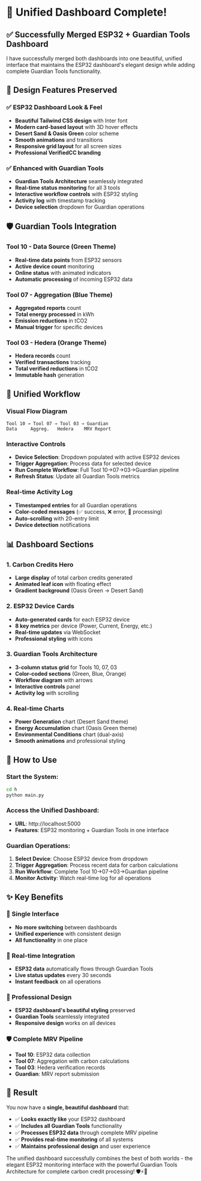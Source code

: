 # 🎉 Unified Dashboard Complete!

## ✅ Successfully Merged ESP32 + Guardian Tools Dashboard

I have successfully merged both dashboards into one beautiful, unified interface that maintains the ESP32 dashboard's elegant design while adding complete Guardian Tools functionality.

## 🎨 Design Features Preserved

### ✅ **ESP32 Dashboard Look & Feel**
- **Beautiful Tailwind CSS design** with Inter font
- **Modern card-based layout** with 3D hover effects
- **Desert Sand & Oasis Green** color scheme
- **Smooth animations** and transitions
- **Responsive grid layout** for all screen sizes
- **Professional VerifiedCC branding**

### ✅ **Enhanced with Guardian Tools**
- **Guardian Tools Architecture** seamlessly integrated
- **Real-time status monitoring** for all 3 tools
- **Interactive workflow controls** with ESP32 styling
- **Activity log** with timestamp tracking
- **Device selection** dropdown for Guardian operations

## 🛡️ Guardian Tools Integration

### **Tool 10 - Data Source** (Green Theme)
- **Real-time data points** from ESP32 sensors
- **Active device count** monitoring
- **Online status** with animated indicators
- **Automatic processing** of incoming ESP32 data

### **Tool 07 - Aggregation** (Blue Theme)  
- **Aggregated reports** count
- **Total energy processed** in kWh
- **Emission reductions** in tCO2
- **Manual trigger** for specific devices

### **Tool 03 - Hedera** (Orange Theme)
- **Hedera records** count
- **Verified transactions** tracking
- **Total verified reductions** in tCO2
- **Immutable hash** generation

## 🔄 Unified Workflow

### **Visual Flow Diagram**
```
Tool 10 → Tool 07 → Tool 03 → Guardian
Data     Aggreg.   Hedera    MRV Report
```

### **Interactive Controls**
- **Device Selection**: Dropdown populated with active ESP32 devices
- **Trigger Aggregation**: Process data for selected device
- **Run Complete Workflow**: Full Tool 10→07→03→Guardian pipeline
- **Refresh Status**: Update all Guardian Tools metrics

### **Real-time Activity Log**
- **Timestamped entries** for all Guardian operations
- **Color-coded messages** (✅ success, ❌ error, 🔄 processing)
- **Auto-scrolling** with 20-entry limit
- **Device detection** notifications

## 📊 Dashboard Sections

### **1. Carbon Credits Hero**
- **Large display** of total carbon credits generated
- **Animated leaf icon** with floating effect
- **Gradient background** (Oasis Green → Desert Sand)

### **2. ESP32 Device Cards**
- **Auto-generated cards** for each ESP32 device
- **8 key metrics** per device (Power, Current, Energy, etc.)
- **Real-time updates** via WebSocket
- **Professional styling** with icons

### **3. Guardian Tools Architecture**
- **3-column status grid** for Tools 10, 07, 03
- **Color-coded sections** (Green, Blue, Orange)
- **Workflow diagram** with arrows
- **Interactive controls** panel
- **Activity log** with scrolling

### **4. Real-time Charts**
- **Power Generation** chart (Desert Sand theme)
- **Energy Accumulation** chart (Oasis Green theme)  
- **Environmental Conditions** chart (dual-axis)
- **Smooth animations** and professional styling

## 🚀 How to Use

### **Start the System:**
```bash
cd h
python main.py
```

### **Access the Unified Dashboard:**
- **URL**: http://localhost:5000
- **Features**: ESP32 monitoring + Guardian Tools in one interface

### **Guardian Operations:**
1. **Select Device**: Choose ESP32 device from dropdown
2. **Trigger Aggregation**: Process recent data for carbon calculations
3. **Run Workflow**: Complete Tool 10→07→03→Guardian pipeline
4. **Monitor Activity**: Watch real-time log for all operations

## ✨ Key Benefits

### **🎯 Single Interface**
- **No more switching** between dashboards
- **Unified experience** with consistent design
- **All functionality** in one place

### **🔄 Real-time Integration**
- **ESP32 data** automatically flows through Guardian Tools
- **Live status updates** every 30 seconds
- **Instant feedback** on all operations

### **📱 Professional Design**
- **ESP32 dashboard's beautiful styling** preserved
- **Guardian Tools** seamlessly integrated
- **Responsive design** works on all devices

### **🛡️ Complete MRV Pipeline**
- **Tool 10**: ESP32 data collection
- **Tool 07**: Aggregation with carbon calculations
- **Tool 03**: Hedera verification records
- **Guardian**: MRV report submission

## 🎉 Result

You now have a **single, beautiful dashboard** that:

- ✅ **Looks exactly like** your ESP32 dashboard
- ✅ **Includes all Guardian Tools** functionality
- ✅ **Processes ESP32 data** through complete MRV pipeline
- ✅ **Provides real-time monitoring** of all systems
- ✅ **Maintains professional design** and user experience

The unified dashboard successfully combines the best of both worlds - the elegant ESP32 monitoring interface with the powerful Guardian Tools Architecture for complete carbon credit processing! 🛡️⚡🌱